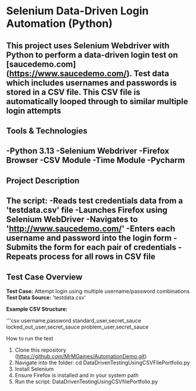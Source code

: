 # Selenium Data-Driven Login Automation (Python)

This project uses Selenium Webdriver with Python to perform a
**data-driven login test** on
[saucedemo.com] (https://www.saucedemo.com/).
Test data which includes usernames and passwords is stored in a CSV file. This CSV file is automatically looped
through to similar multiple login attempts
---

## Tools & Technologies
-Python 3.13
-Selenium Webdriver
-Firefox Browser
-CSV Module
-Time Module
-Pycharm
---

## Project Description
The script:
-Reads test credentials data from a 'testdata.csv' file
-Launches Firefox using Selenium WebDriver
-Navigates to 'http://www.saucedemo.com/'
-Enters each username and password into the login form
-Submits the form for each pair of credentials
-Repeats process for all rows in CSV file
---

## Test Case Overview
**Test Case:** Attempt login using multiple username/password combinations
**Test Data Source:** 'testdata.csv'

**Example CSV Structure:**

'''csv
username,password
standard_user,secret_sauce
locked_out_user,secret_sauce
problem_user,secret_sauce

How to run the test
1. Clone this repository (https://github.com/MrMGaines/AutomationDemo.git)
2. Navigate into the folder: cd DataDrivenTestingUsingCSVFilePortfolio.py
3. Install Selenium
4. Ensure Firefox is installed and in your system path
5. Run the script: DataDrivenTestingUsingCSVfilePortfolio.py

